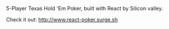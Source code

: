 5-Player Texas Hold 'Em Poker, built with React by Silicon valley.

Check it out: http://www.react-poker.surge.sh
